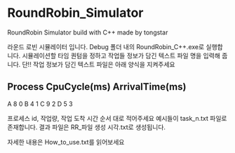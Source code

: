 # RoundRobin_Simulator
RoundRobin Simulator build with C++ made by tongstar

라운드 로빈 시뮬레이터 입니다.
Debug 폴더 내의 RoundRobin_C++.exe로 실행합니다.
시뮬레이션할 타임 퀀텀을 정하고 작업들 정보가 담긴 텍스트 파일 명을 입력해 줍니다.
단!! 작업 정보가 담긴 텍스트 파일은 아래 양식을 지켜주세요

Process     CpuCycle(ms)     ArrivalTime(ms)
--------------------------------------------------
A                 8                   0
B                 4                   1
C                 9                   2
D                 5                   3

프로세스 id, 작업량, 작업 도착 시간 순서 대로 적어주세요
예시들이 task_n.txt 파일로 존재합니다.
결과 파일은 RR_파일 생성 시각.txt로 생성됩니다.

자세한 내용은 How_to_use.txt를 읽어보세요
